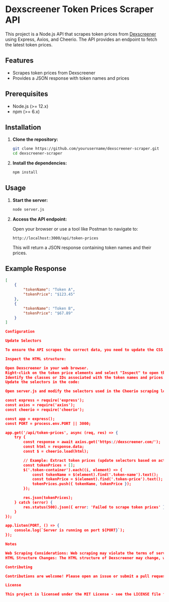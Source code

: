 # Dexscreener Token Prices Scraper API

This project is a Node.js API that scrapes token prices from [Dexscreener](https://dexscreener.com) using Express, Axios, and Cheerio. The API provides an endpoint to fetch the latest token prices.

## Features

- Scrapes token prices from Dexscreener
- Provides a JSON response with token names and prices

## Prerequisites

- Node.js (>= 12.x)
- npm (>= 6.x)

## Installation

1. **Clone the repository:**

    ```sh
    git clone https://github.com/yourusername/dexscreener-scraper.git
    cd dexscreener-scraper
    ```

2. **Install the dependencies:**

    ```sh
    npm install
    ```

## Usage

1. **Start the server:**

    ```sh
    node server.js
    ```

2. **Access the API endpoint:**

    Open your browser or use a tool like Postman to navigate to:

    ```
    http://localhost:3000/api/token-prices
    ```

    This will return a JSON response containing token names and their prices.

## Example Response

```json
[
    {
        "tokenName": "Token A",
        "tokenPrice": "$123.45"
    },
    {
        "tokenName": "Token B",
        "tokenPrice": "$67.89"
    }
]

Configuration

Update Selectors

To ensure the API scrapes the correct data, you need to update the CSS selectors used in the code based on the actual HTML structure of Dexscreener. Follow these steps:

Inspect the HTML structure:

Open Dexscreener in your web browser.
Right-click on the token price elements and select "Inspect" to open the browser's Developer Tools.
Identify the classes or IDs associated with the token names and prices.
Update the selectors in the code:

Open server.js and modify the selectors used in the Cheerio scraping logic to match the HTML structure you inspected.

const express = require('express');
const axios = require('axios');
const cheerio = require('cheerio');

const app = express();
const PORT = process.env.PORT || 3000;

app.get('/api/token-prices', async (req, res) => {
    try {
        const response = await axios.get('https://dexscreener.com/');
        const html = response.data;
        const $ = cheerio.load(html);

        // Example: Extract token prices (update selectors based on actual HTML structure)
        const tokenPrices = [];
        $('.token-container').each((i, element) => {
            const tokenName = $(element).find('.token-name').text();
            const tokenPrice = $(element).find('.token-price').text();
            tokenPrices.push({ tokenName, tokenPrice });
        });

        res.json(tokenPrices);
    } catch (error) {
        res.status(500).json({ error: 'Failed to scrape token prices' });
    }
});

app.listen(PORT, () => {
    console.log(`Server is running on port ${PORT}`);
});

Notes

Web Scraping Considerations: Web scraping may violate the terms of service of the website. Ensure you have permission to scrape the content.
HTML Structure Changes: The HTML structure of Dexscreener may change, which would require updating the selectors in the code.

Contributing

Contributions are welcome! Please open an issue or submit a pull request for any improvements or bug fixes.

License

This project is licensed under the MIT License - see the LICENSE file for details.